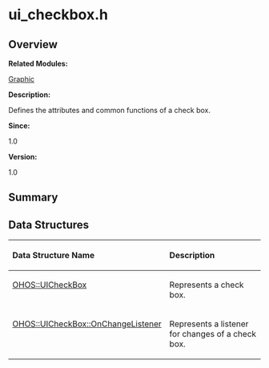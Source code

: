 # ui\_checkbox.h<a name="ZH-CN_TOPIC_0000001055039500"></a>

## **Overview**<a name="section1493913716093528"></a>

**Related Modules:**

[Graphic](Graphic.md)

**Description:**

Defines the attributes and common functions of a check box. 

**Since:**

1.0

**Version:**

1.0

## **Summary**<a name="section2013410113093528"></a>

## Data Structures<a name="nested-classes"></a>

<a name="table195860021093528"></a>
<table><thead align="left"><tr id="row963732150093528"><th class="cellrowborder" valign="top" width="50%" id="mcps1.1.3.1.1"><p id="p1602420157093528"><a name="p1602420157093528"></a><a name="p1602420157093528"></a>Data Structure Name</p>
</th>
<th class="cellrowborder" valign="top" width="50%" id="mcps1.1.3.1.2"><p id="p1015094727093528"><a name="p1015094727093528"></a><a name="p1015094727093528"></a>Description</p>
</th>
</tr>
</thead>
<tbody><tr id="row1930168771093528"><td class="cellrowborder" valign="top" width="50%" headers="mcps1.1.3.1.1 "><p id="p3243213093528"><a name="p3243213093528"></a><a name="p3243213093528"></a><a href="OHOS-UICheckBox.md">OHOS::UICheckBox</a></p>
</td>
<td class="cellrowborder" valign="top" width="50%" headers="mcps1.1.3.1.2 "><p id="p615593545093528"><a name="p615593545093528"></a><a name="p615593545093528"></a>Represents a check box. </p>
</td>
</tr>
<tr id="row1034330093093528"><td class="cellrowborder" valign="top" width="50%" headers="mcps1.1.3.1.1 "><p id="p1353063594093528"><a name="p1353063594093528"></a><a name="p1353063594093528"></a><a href="OHOS-UICheckBox-OnChangeListener.md">OHOS::UICheckBox::OnChangeListener</a></p>
</td>
<td class="cellrowborder" valign="top" width="50%" headers="mcps1.1.3.1.2 "><p id="p41899254093528"><a name="p41899254093528"></a><a name="p41899254093528"></a>Represents a listener for changes of a check box. </p>
</td>
</tr>
</tbody>
</table>


